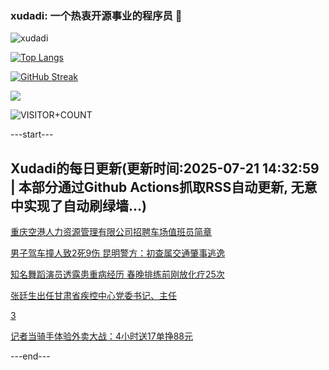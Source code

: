 ### xudadi: 一个热衷开源事业的程序员 👋

![xudadi](https://github-readme-stats-git-masterorgs-github-readme-stats-team.vercel.app/api?username=xudadi)

[![Top Langs](https://github-readme-stats.vercel.app/api/top-langs/?username=xudadi)](https://github.com/anuraghazra/github-readme-stats)

[![GitHub Streak](https://streak-stats.demolab.com?user=xudadi&locale=zh_Hans)](https://git.io/streak-stats)

![](https://raw.githubusercontent.com/xudadi/xudadi/main/assets/github-contribution-grid-snake.svg)

![VISITOR+COUNT](https://komarev.com/ghpvc/?username=xudadi&label=VISITOR+COUNT)


---start---

## Xudadi的每日更新(更新时间:2025-07-21 14:32:59 | 本部分通过Github Actions抓取RSS自动更新, 无意中实现了自动刷绿墙...)

[重庆空港人力资源管理有限公司招聘车场值班员简章](https://www.gongkaoleida.com/article/2521386)

[男子驾车撞人致2死9伤 昆明警方：初查属交通肇事逃逸](https://m.163.com/news/article/K50ASR6O0534A4SC.html)

[知名舞蹈演员透露患重病经历 春晚排练前刚放化疗25次](https://m.163.com/news/article/K5065TRU0550B6IS.html)

[张廷生出任甘肃省疾控中心党委书记、主任](https://m.163.com/news/article/K506K0ML0001899O.html)

[3](https://m.163.com/touch/news/sub/domestic)

[记者当骑手体验外卖大战：4小时送17单挣88元](https://m.163.com/news/article/K5050A6U0514R9OJ.html)

---end---
